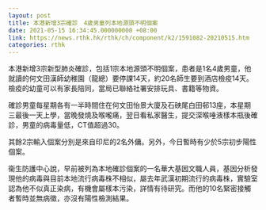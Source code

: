 ```yaml
---
layout: post
title: 本港新增3宗確診　4歲男童列本地源頭不明個案
date: 2021-05-15 16:34:45.000000000 +08:00
link: https://news.rthk.hk/rthk/ch/component/k2/1591082-20210515.htm
categories: rthk
---
```


本港新增3宗新型肺炎確診，包括1宗本地源頭不明個案，患者是1名4歲男童，他就讀的何文田漢師幼稚園（龍總）要停課14天，約20名師生要到酒店檢疫14天。檢疫的幼童可以有家長陪同，當局已聯絡社署安排玩具、書籍等物資。

確診男童每星期各有一半時間住在何文田怡景大廈及石硤尾白田邨13座，本星期三最後一天上學，當晚發燒及喉嚨痛，翌日看私家醫生，提交深喉唾液樣本瓶後確診，男童的病毒量低，CT值超過30。

其餘2宗輸入個案分別是來自印尼的2名外傭。另外，今日暫時有少於5宗初步陽性個案。

衞生防護中心說，早前被列為本地確診個案的一名華大基因文職人員，基因分析發現他的病毒與目前本地流行病毒株不相似，屬去年武漢初期流行的病毒株，實驗室認為他不似真正染病，有機會屬樣本污染，詳情有待研究。而他的10名緊密接觸者暫時並無病徵，亦沒有陽性檢測結果。
